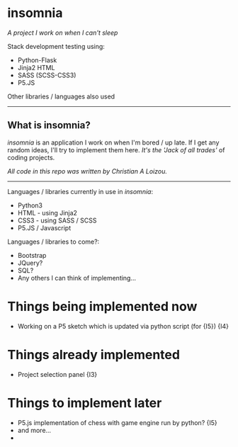 # insomnia
*_A project I work on when I can't sleep_*


Stack development testing using:
* Python-Flask
* Jinja2 HTML
* SASS (SCSS-CSS3)
* P5.JS 

Other libraries / languages also used

---
## What is insomnia?
*_insomnia_* is an application I work on when I'm bored / up late. If I get any random ideas, I'll try to implement them here.
_It's the 'Jack of all trades'_ of coding projects. 

_All code in this repo was written by Christian A Loizou._

---
Languages / libraries currently in use in _*insomnia*_:
* Python3
* HTML - using Jinja2
* CSS3 - using SASS / SCSS
* P5.JS / Javascript

Languages / libraries to come?:
* Bootstrap
* JQuery?
* SQL?
* Any others I can think of implementing...


# Things being implemented now
* Working on a P5 sketch which is updated via python script (for {I5}) {I4}

# Things already implemented
* Project selection panel {I3}

# Things to implement later
* P5.js implementation of chess with game engine run by python? {I5}
* and more...
* 